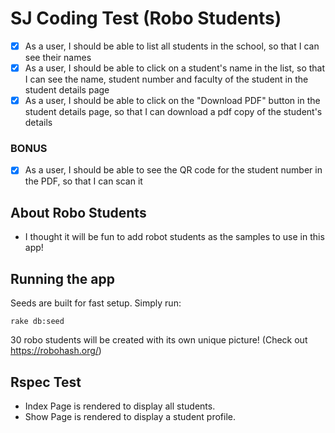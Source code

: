 # SJ Coding Test (Robo Students)

- [x] As a user, I should be able to list all students in the school, so that I can see their names
- [x] As a user, I should be able to click on a student's name in the list, so that I can see the name, student number and faculty of the student in the student details page
- [x] As a user, I should be able to click on the "Download PDF" button in the student details page, so that I can download a pdf copy of the student's details

### BONUS
- [x] As a user, I should be able to see the QR code for the student number in the PDF, so that I can scan it

## About Robo Students
- I thought it will be fun to add robot students as the samples to use in this app!

## Running the app
Seeds are built for fast setup. Simply run:

```shell
rake db:seed
```

30 robo students will be created with its own unique picture! (Check out https://robohash.org/)

## Rspec Test
- Index Page is rendered to display all students.
- Show Page is rendered to display a student profile.
